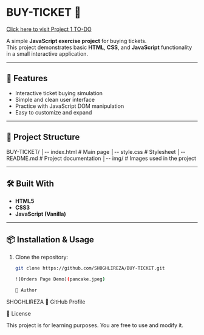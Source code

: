 # BUY-TICKET 🎫
[Click here to visit Project 1 TO-DO](https://shoghlireza.github.io/BUY-TICKET-Kes-teht-v-t/)

A simple **JavaScript exercise project** for buying tickets.  
This project demonstrates basic **HTML**, **CSS**, and **JavaScript** functionality in a small interactive application.  

---

## 🚀 Features
- Interactive ticket buying simulation
- Simple and clean user interface
- Practice with JavaScript DOM manipulation
- Easy to customize and expand

---

## 📂 Project Structure

BUY-TICKET/
│-- index.html # Main page
│-- style.css # Stylesheet
│-- README.md # Project documentation
│-- img/ # Images used in the project

---

## 🛠️ Built With
- **HTML5**
- **CSS3**
- **JavaScript (Vanilla)**

---

## 📦 Installation & Usage
1. Clone the repository:
   ```bash
   git clone https://github.com/SHOGHLIREZA/BUY-TICKET.git

   ![Orders Page Demo](pancake.jpeg)

   👤 Author

SHOGHLIREZA
🔗 GitHub Profile

📄 License

This project is for learning purposes. You are free to use and modify it.
